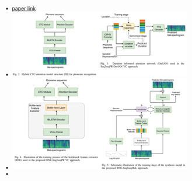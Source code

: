 - [paper link](https://arxiv.org/abs/2009.02725)
- ![2022-07-25-22-40-51.jpeg](../assets/2022-07-25-22-40-51.jpeg)
- ![2022-07-25-22-35-51.jpeg](../assets/2022-07-25-22-35-51.jpeg)
-